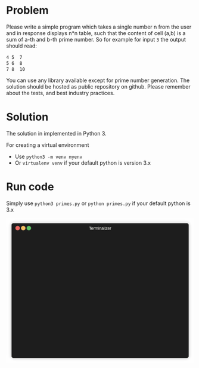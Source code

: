 # Problem

Please write a simple program which takes a single number n from the user and in response displays n*n table, such that the content of cell (a,b) is a sum of a-th and b-th prime number. So for example for input `3` the output should read:

```
4 5  7
5 6  8
7 8  10
```

You can use any library available except for prime number generation. The solution should be hosted as public repository on github. Please remember about the tests, and best industry practices.

# Solution

The solution in implemented in Python 3. 

For creating a virtual environment 

- Use ``python3 -m venv myenv`` 
- Or `` virtualenv venv `` if your default python is version 3.x

 
# Run code

Simply use  ``python3 primes.py`` or ``python primes.py`` if your default python is 3.x 


![](terminal.gif)

